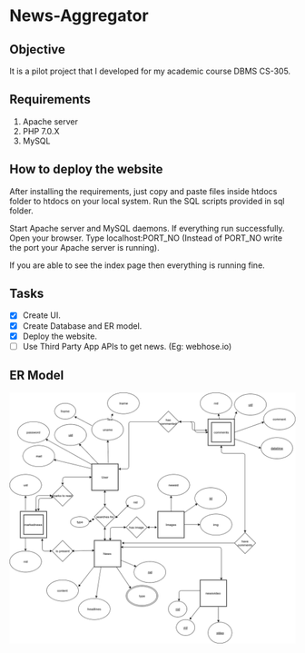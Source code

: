 # News-Aggregator

## Objective
It is a pilot project that I developed for my academic course DBMS CS-305. 

## Requirements

1) Apache server
2) PHP 7.0.X
3) MySQL 

## How to deploy the website

After installing the requirements, just copy and paste files inside htdocs folder to htdocs on your local system.
Run the SQL scripts provided in sql folder.

Start Apache server and MySQL daemons.
If everything run successfully. Open your browser. Type localhost:PORT_NO (Instead of PORT_NO write the port your Apache server is running).

If you are able to see the index page then everything is running fine. 

## Tasks

- [x] Create UI.
- [x] Create Database and ER model.
- [X] Deploy the website.
- [ ] Use Third Party App APIs to get news. (Eg: webhose.io)

## ER Model
![Alt text](/ERmodel/NewsAggregator.png?raw=true "ER Model")
